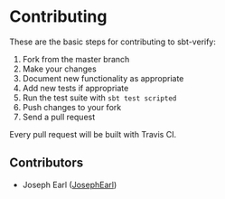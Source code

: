 # Contributing

These are the basic steps for contributing to sbt-verify:

1. Fork from the master branch
2. Make your changes
3. Document new functionality as appropriate
4. Add new tests if appropriate
5. Run the test suite with `sbt test scripted`
6. Push changes to your fork
7. Send a pull request

Every pull request will be built with Travis CI.

## Contributors

* Joseph Earl ([JosephEarl](https://github.com/JosephEarl))
